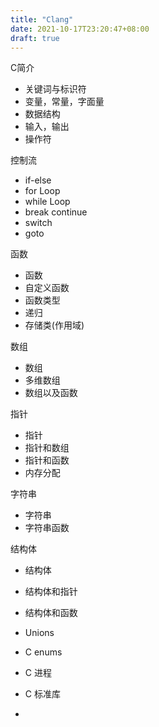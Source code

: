 ```yaml
---
title: "Clang"
date: 2021-10-17T23:20:47+08:00
draft: true
---
```


C简介

- 关键词与标识符
- 变量，常量，字面量
- 数据结构
- 输入，输出
- 操作符


控制流
- if-else
- for Loop
- while Loop
- break continue
- switch
- goto

函数
- 函数
- 自定义函数
- 函数类型
- 递归
- 存储类(作用域)

数组
- 数组
- 多维数组
- 数组以及函数
  
指针
- 指针
- 指针和数组
- 指针和函数
- 内存分配
  
字符串
- 字符串
- 字符串函数
  
结构体
- 结构体
- 结构体和指针
- 结构体和函数
- Unions

- C enums
- C 进程
- C 标准库
- 


